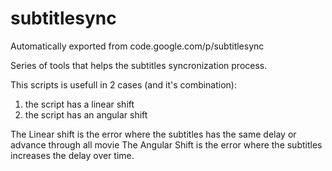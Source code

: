 # subtitlesync
Automatically exported from code.google.com/p/subtitlesync

Series of tools that helps the subtitles syncronization process.

This scripts is usefull in 2 cases (and it's combination):
1) the script has a linear shift
2) the script has an angular shift

The Linear shift is the error where the subtitles has the same delay or advance through all movie
The Angular Shift is the error where the subtitles increases the delay over time.

